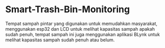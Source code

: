 # Smart-Trash-Bin-Monitoring
Tempat sampah pintar yang digunakan untuk memudahkan masyarakat, menggunakan esp32 dan LCD untuk melihat kapasitas sampah apakah sudah penuh, tempat sampah ini juga menggunakan aplikasi BLynk untuk melihat kapasitas sampah sudah penuh atau belum.
